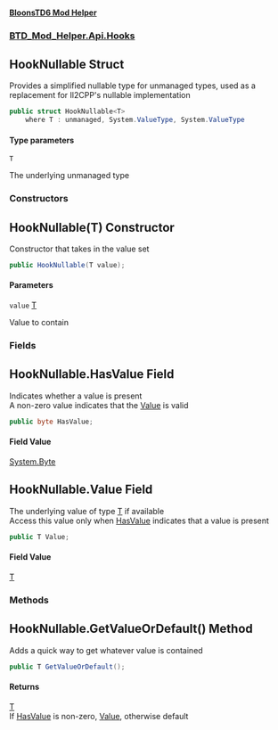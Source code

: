 #### [BloonsTD6 Mod Helper](README.md 'README')
### [BTD_Mod_Helper.Api.Hooks](README.md#BTD_Mod_Helper.Api.Hooks 'BTD_Mod_Helper.Api.Hooks')

## HookNullable<T> Struct

Provides a simplified nullable type for unmanaged types, used as a replacement for Il2CPP's nullable implementation

```csharp
public struct HookNullable<T>
    where T : unmanaged, System.ValueType, System.ValueType
```
#### Type parameters

<a name='BTD_Mod_Helper.Api.Hooks.HookNullable_T_.T'></a>

`T`

The underlying unmanaged type
### Constructors

<a name='BTD_Mod_Helper.Api.Hooks.HookNullable_T_.HookNullable(T)'></a>

## HookNullable(T) Constructor

Constructor that takes in the value set

```csharp
public HookNullable(T value);
```
#### Parameters

<a name='BTD_Mod_Helper.Api.Hooks.HookNullable_T_.HookNullable(T).value'></a>

`value` [T](BTD_Mod_Helper.Api.Hooks.HookNullable_T_.md#BTD_Mod_Helper.Api.Hooks.HookNullable_T_.T 'BTD_Mod_Helper.Api.Hooks.HookNullable<T>.T')

Value to contain
### Fields

<a name='BTD_Mod_Helper.Api.Hooks.HookNullable_T_.HasValue'></a>

## HookNullable<T>.HasValue Field

Indicates whether a value is present  
A non-zero value indicates that the [Value](BTD_Mod_Helper.Api.Hooks.HookNullable_T_.md#BTD_Mod_Helper.Api.Hooks.HookNullable_T_.Value 'BTD_Mod_Helper.Api.Hooks.HookNullable<T>.Value') is valid

```csharp
public byte HasValue;
```

#### Field Value
[System.Byte](https://docs.microsoft.com/en-us/dotnet/api/System.Byte 'System.Byte')

<a name='BTD_Mod_Helper.Api.Hooks.HookNullable_T_.Value'></a>

## HookNullable<T>.Value Field

The underlying value of type [T](BTD_Mod_Helper.Api.Hooks.HookNullable_T_.md#BTD_Mod_Helper.Api.Hooks.HookNullable_T_.T 'BTD_Mod_Helper.Api.Hooks.HookNullable<T>.T') if available  
Access this value only when [HasValue](BTD_Mod_Helper.Api.Hooks.HookNullable_T_.md#BTD_Mod_Helper.Api.Hooks.HookNullable_T_.HasValue 'BTD_Mod_Helper.Api.Hooks.HookNullable<T>.HasValue') indicates that a value is present

```csharp
public T Value;
```

#### Field Value
[T](BTD_Mod_Helper.Api.Hooks.HookNullable_T_.md#BTD_Mod_Helper.Api.Hooks.HookNullable_T_.T 'BTD_Mod_Helper.Api.Hooks.HookNullable<T>.T')
### Methods

<a name='BTD_Mod_Helper.Api.Hooks.HookNullable_T_.GetValueOrDefault()'></a>

## HookNullable<T>.GetValueOrDefault() Method

Adds a quick way to get whatever value is contained

```csharp
public T GetValueOrDefault();
```

#### Returns
[T](BTD_Mod_Helper.Api.Hooks.HookNullable_T_.md#BTD_Mod_Helper.Api.Hooks.HookNullable_T_.T 'BTD_Mod_Helper.Api.Hooks.HookNullable<T>.T')  
If [HasValue](BTD_Mod_Helper.Api.Hooks.HookNullable_T_.md#BTD_Mod_Helper.Api.Hooks.HookNullable_T_.HasValue 'BTD_Mod_Helper.Api.Hooks.HookNullable<T>.HasValue') is non-zero, [Value](BTD_Mod_Helper.Api.Hooks.HookNullable_T_.md#BTD_Mod_Helper.Api.Hooks.HookNullable_T_.Value 'BTD_Mod_Helper.Api.Hooks.HookNullable<T>.Value'), otherwise default
